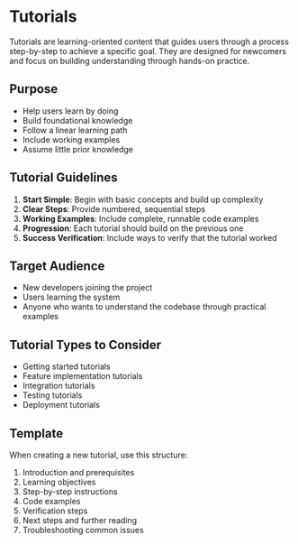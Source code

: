 # Tutorials

Tutorials are learning-oriented content that guides users through a process step-by-step to achieve a specific goal. They are designed for newcomers and focus on building understanding through hands-on practice.

## Purpose
- Help users learn by doing
- Build foundational knowledge
- Follow a linear learning path
- Include working examples
- Assume little prior knowledge

## Tutorial Guidelines
1. **Start Simple**: Begin with basic concepts and build up complexity
2. **Clear Steps**: Provide numbered, sequential steps
3. **Working Examples**: Include complete, runnable code examples
4. **Progression**: Each tutorial should build on the previous one
5. **Success Verification**: Include ways to verify that the tutorial worked

## Target Audience
- New developers joining the project
- Users learning the system
- Anyone who wants to understand the codebase through practical examples

## Tutorial Types to Consider
- Getting started tutorials
- Feature implementation tutorials
- Integration tutorials
- Testing tutorials
- Deployment tutorials

## Template
When creating a new tutorial, use this structure:
1. Introduction and prerequisites
2. Learning objectives
3. Step-by-step instructions
4. Code examples
5. Verification steps
6. Next steps and further reading
7. Troubleshooting common issues